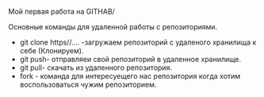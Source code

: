 Мой первая работа на GITHAB/

Основные команды для удаленной работы с репозиториями.

* git clone https//.... -загружаем репозиторий с удаленого хранилища к себе (Клонируем).
* git push- отправляеи свой репозиторий в удаленное хранилище.
* git pull- скачать из удаленного репозитория.
* fork - команда для интересуещего нас репозитория когда хотим воспользоваться чужим репозиторием.
